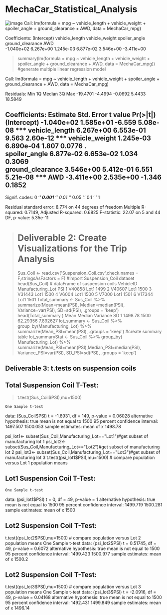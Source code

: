 # MechaCar_Statistical_Analysis





![image](https://user-images.githubusercontent.com/70987568/136718493-9bd53b9f-5d49-488b-8da5-35d210f22c03.png)
Call:
lm(formula = mpg ~ vehicle_length + vehicle_weight + spoiler_angle + 
    ground_clearance + AWD, data = MechaCar_mpg)

Coefficients:
     (Intercept)    vehicle_length    vehicle_weight     spoiler_angle  ground_clearance               AWD  
      -1.040e+02         6.267e+00         1.245e-03         6.877e-02         3.546e+00        -3.411e+00  

> summary(lm(formula =  mpg ~ vehicle_length + vehicle_weight + spoiler_angle + ground_clearance + AWD, data = MechaCar_mpg)) #generate multiple linear regression model

Call:
lm(formula = mpg ~ vehicle_length + vehicle_weight + spoiler_angle + 
    ground_clearance + AWD, data = MechaCar_mpg)

Residuals:
     Min       1Q   Median       3Q      Max 
-19.4701  -4.4994  -0.0692   5.4433  18.5849 

Coefficients:
                   Estimate Std. Error t value Pr(>|t|)    
(Intercept)      -1.040e+02  1.585e+01  -6.559 5.08e-08 ***
vehicle_length    6.267e+00  6.553e-01   9.563 2.60e-12 ***
vehicle_weight    1.245e-03  6.890e-04   1.807   0.0776 .  
spoiler_angle     6.877e-02  6.653e-02   1.034   0.3069    
ground_clearance  3.546e+00  5.412e-01   6.551 5.21e-08 ***
AWD              -3.411e+00  2.535e+00  -1.346   0.1852    
---
Signif. codes:  0 ‘***’ 0.001 ‘**’ 0.01 ‘*’ 0.05 ‘.’ 0.1 ‘ ’ 1

Residual standard error: 8.774 on 44 degrees of freedom
Multiple R-squared:  0.7149,	Adjusted R-squared:  0.6825 
F-statistic: 22.07 on 5 and 44 DF,  p-value: 5.35e-11

> # Deliverable 2: Create Visualizations for the Trip Analysis
> Sus_Coil <- read.csv('Suspension_Coil.csv',check.names = F,stringsAsFactors = F) #import Suspension_Coil dataset
> head(Sus_Coil) # dataFrame of suspension coils
  VehicleID Manufacturing_Lot  PSI
1    V40858              Lot1 1499
2    V40607              Lot1 1500
3    V31443              Lot1 1500
4     V6004              Lot1 1500
5     V7000              Lot1 1501
6    V17344              Lot1 1501
> Total_summary <- Sus_Coil %>% summarize(Mean=mean(PSI), Median=median(PSI), Variance=var(PSI), SD=sd(PSI), .groups = 'keep')
> head(Total_summary )
     Mean Median Variance       SD
1 1498.78   1500 62.29356 7.892627
> lot_summary  <- Sus_Coil %>% group_by(Manufacturing_Lot) %>% summarize(Mean_PSI=mean(PSI), .groups = 'keep') #create summary table
> lot_summaryStat <- Sus_Coil %>% group_by( Manufacturing_Lot) %>% summarize(Mean_PSI=mean(PSI),Median_PSI=median(PSI), Variance_PSI=var(PSI), SD_PSI=sd(PSI), .groups = 'keep')
## Deliverable 3: t.tests on suspension coils

## Total Suspension Coil T-Test:

> t.test((Sus_Coil$PSI),mu=1500)

	One Sample t-test
data:  (Sus_Coil$PSI)
t = -1.8931, df = 149, p-value = 0.06028
alternative hypothesis: true mean is not equal to 1500
95 percent confidence interval:
 1497.507 1500.053
sample estimates:
mean of x 
  1498.78 
  
  
psi_lot1<- subset(Sus_Coil,Manufacturing_Lot=="Lot1")#get subset of manufacturing lot 1
psi_lot2<- subset(Sus_Coil,Manufacturing_Lot=="Lot2")#get subset of manufacturing lot 2
psi_lot3<- subset(Sus_Coil,Manufacturing_Lot=="Lot3")#get subset of manufacturing lot 3
t.test((psi_lot1$PSI),mu=1500) # compare population versus Lot 1 population means

## Lot1 Suspension Coil T-Test:
	One Sample t-test
data:  (psi_lot1$PSI)
t = 0, df = 49, p-value = 1
alternative hypothesis: true mean is not equal to 1500
95 percent confidence interval:
 1499.719 1500.281
sample estimates:
mean of x 
     1500 

## Lot2 Suspension Coil T-Test:
t.test((psi_lot2$PSI),mu=1500) # compare population versus Lot 2 population means
	One Sample t-test
data:  (psi_lot2$PSI)
t = 0.51745, df = 49, p-value = 0.6072
alternative hypothesis: true mean is not equal to 1500
95 percent confidence interval:
 1499.423 1500.977
sample estimates:
mean of x 
   1500.2 

##  Lot2 Suspension Coil T-Test:
t.test((psi_lot3$PSI),mu=1500) # compare population versus Lot 3 population means
	One Sample t-test
data:  (psi_lot3$PSI)
t = -2.0916, df = 49, p-value = 0.04168
alternative hypothesis: true mean is not equal to 1500
95 percent confidence interval:
 1492.431 1499.849
sample estimates:
mean of x 
  1496.14 
